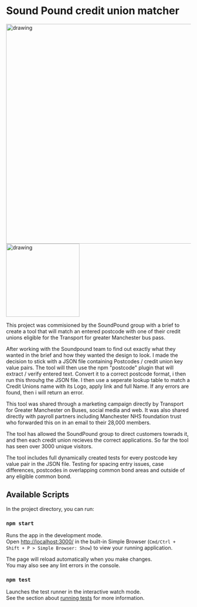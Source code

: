 # Sound Pound credit union matcher


<img src="https://github.com/user-attachments/assets/7f196369-0a50-4b26-89fe-1c79403a2f46" alt="drawing" width="600"/>
<img src="https://github.com/user-attachments/assets/94d87bd5-cf3f-4e8a-bef2-236adeb1e37d" alt="drawing" width="200"/>


This project was commisioned by the SoundPound group with a brief to create a tool that will match an entered postcode with one of their credit unions eligible for the Transport for greater Manchester bus pass. 

After working with the Soundpound team to find out exactly what they wanted in the brief and how they wanted the design to look. I made the decision to stick with a JSON file containing Postcodes / credit union key value pairs. The tool will then use the npm "postcode" plugin that will extract / verify entered text. Convert it to a correct postcode format, i then run this throuhg the JSON file. I then use a seperate lookup table to match a Credit Unions name with its Logo, apply link and full Name. If any errors are found, then i will return an error. 

This tool was shared through a marketing campaign directly by Transport for Greater Manchester on Buses, social media and web. It was also shared directly with payroll partners including Manchester NHS foundation trust who forwarded this on in an email to their 28,000 members. 

The tool has allowed the SoundPound group to direct customers towrads it, and then each credit union recieves the correct applications. So far the tool has seen over 3000 unique visitors. 


The tool includes full dynamically created tests for every postcode key value pair in the JSON file. Testing for spacing entry issues, case differences, postcodes in overlapping common bond areas and outside of any eligible common bond. 

## Available Scripts

In the project directory, you can run:

### `npm start`


Runs the app in the development mode.\
Open [http://localhost:3000/](http://localhost:3000/) in the built-in Simple Browser (`Cmd/Ctrl + Shift + P > Simple Browser: Show`) to view your running application.

The page will reload automatically when you make changes.\
You may also see any lint errors in the console.

### `npm test`

Launches the test runner in the interactive watch mode.\
See the section about [running tests](https://facebook.github.io/create-react-app/docs/running-tests) for more information.



